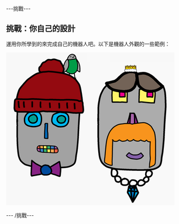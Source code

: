\---挑戰\---

## 挑戰：你自己的設計

運用你所學到的來完成自己的機器人吧。以下是機器人外觀的一些範例：

![截圖](images/robot-examples.png)

\--- /挑戰\---